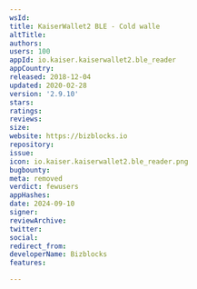 ```yaml
---
wsId: 
title: KaiserWallet2 BLE - Cold walle
altTitle: 
authors: 
users: 100
appId: io.kaiser.kaiserwallet2.ble_reader
appCountry: 
released: 2018-12-04
updated: 2020-02-28
version: '2.9.10'
stars: 
ratings: 
reviews: 
size: 
website: https://bizblocks.io
repository: 
issue: 
icon: io.kaiser.kaiserwallet2.ble_reader.png
bugbounty: 
meta: removed
verdict: fewusers
appHashes: 
date: 2024-09-10
signer: 
reviewArchive: 
twitter: 
social: 
redirect_from: 
developerName: Bizblocks
features: 

---
```


